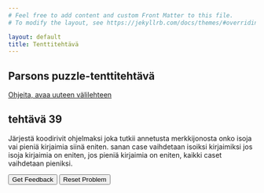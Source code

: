 ```yaml
---
# Feel free to add content and custom Front Matter to this file.
# To modify the layout, see https://jekyllrb.com/docs/themes/#overriding-theme-defaults

layout: default
title: Tenttitehtävä
---
```


## Parsons puzzle-tenttitehtävä 
[Ohjeita, avaa uuteen välilehteen](../ohjeet.md)

## tehtävä 39
Järjestä koodirivit ohjelmaksi joka tutkii annetusta merkkijonosta onko isoja vai pieniä kirjaimia siinä eniten. sanan case vaihdetaan isoiksi kirjaimiksi jos isoja kirjaimia on eniten, jos pieniä kirjaimia on eniten, kaikki caset vaihdetaan pieniksi. 
<div id="P39-sortableTrash" class="sortable-code"></div> 
<div id="P39-sortable" class="sortable-code"></div> 
<div style="clear:both;"></div> 
<p> 
    <input id="P39-feedbackLink" value="Get Feedback" type="button" /> 
    <input id="P39-newInstanceLink" value="Reset Problem" type="button" /> 
</p> 
<script type="text/javascript"> 
(function(){
  var initial = "function change_case(new_str) {\n" +
    "  var x = 0; \\n   var y = 0; \\n \n" +
    "  for (var i = 0; i < new_str.length; i++) {\n" +
    "    if (/[A-Z]/.test(new_str[i])) {\n" +
    "      x++;\n" +
    "    } else y++;\n" +
    "  }\n" +
    "  if (y > x) return new_str.toLowerCase();\n" +
    "  return new_str.toUpperCase();\n" +
    "} \\n console.log(change_case(\"Write\")) \\n console.log(change_case(\"PHp\")) \\n ";
  var parsonsPuzzle = new ParsonsWidget({
    "sortableId": "P39-sortable",
    "max_wrong_lines": 10,
    "grader": ParsonsWidget._graders.LineBasedGrader,
    "exec_limit": 2500,
    "can_indent": true,
    "x_indent": 50,
    "lang": "en",
    "trashId": "P39-sortableTrash"
  });
  parsonsPuzzle.init(initial);
  parsonsPuzzle.shuffleLines();
  $("#P39-newInstanceLink").click(function(event){ 
      event.preventDefault(); 
      parsonsPuzzle.shuffleLines(); 
  }); 
  $("#P39-feedbackLink").click(function(event){ 
      event.preventDefault(); 
      parsonsPuzzle.getFeedback(); 
  }); 
})(); 
</script>



